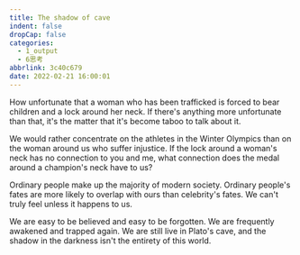 ```yaml
---
title: The shadow of cave
indent: false
dropCap: false
categories:
  - 1_output
  - 6思考
abbrlink: 3c40c679
date: 2022-02-21 16:00:01
---
```


How unfortunate that a woman who has been trafficked is forced to bear children and a lock around her neck. If there's anything more unfortunate than that, it's the matter that it's become taboo to talk about it.

We would rather concentrate on the athletes in the Winter Olympics than on the woman around us who suffer injustice. If the lock around a woman's neck has no connection to you and me, what connection does the medal around a champion's neck have to us?

Ordinary people make up the majority of modern society. Ordinary people's fates are more likely to overlap with ours than celebrity's fates. We can't truly feel unless it happens to us.

We are easy to be believed and easy to be forgotten. We are frequently awakened and trapped again. We are still live in Plato's cave, and the shadow in the darkness isn't the entirety of this world.
